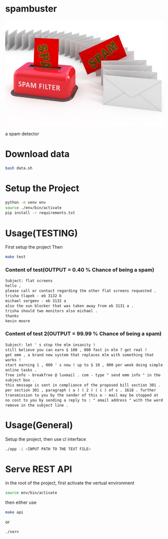 # spambuster
![spam filter](./logo.jpg)

a spam detector 


# Download data
```sh
bash data.sh
```

# Setup the Project
```sh
python -m venv env
source ./env/bin/activate
pip install -r requirements.txt
```

# Usage(TESTING)
First setup the project
Then

```sh
make test
```
### Content of test(OUTPUT = 0.40 % Chance of being a spam)
```vi
Subject: flat screens
hello ,
please call or contact regarding the other flat screens requested .
trisha tlapek - eb 3132 b
michael sergeev - eb 3132 a
also the sun blocker that was taken away from eb 3131 a .
trisha should two monitors also michael .
thanks
kevin moore
```
### Content of test 2(OUTPUT = 99.99 % Chance of being a spam)
```vi
Subject: let ' s stop the mlm insanity !
still believe you can earn $ 100 , 000 fast in mlm ? get real !
get emm , a brand new system that replaces mlm with something that works !
start earning 1 , 000 ' s now ! up to $ 10 , 000 per week doing simple online tasks .
free info - breakfree @ luxmail . com - type " send emm info " in the subject box .
this message is sent in compliance of the proposed bill section 301 . per section 301 , paragraph ( a ) ( 2 ) ( c ) of s . 1618 . further transmission to you by the sender of this e - mail may be stopped at no cost to you by sending a reply to : " email address " with the word remove in the subject line .
```

# Usage(General)
Setup the project, then use cl interface
```sh
./app -i <INPUT PATH TO THE TEXT FILE>
```
# Serve REST API
in the root of the project, first activate the vertual environment
```sh
source env/bin/activate
```
then either use
```sh
make api
```
or
```
./serv
 ```
